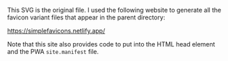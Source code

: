 This SVG is the original file. I used the following website to generate all the
favicon variant files that appear in the parent directory:

<https://simplefavicons.netlify.app/>

Note that this site also provides code to put into the HTML head element and
the PWA `site.manifest` file.
